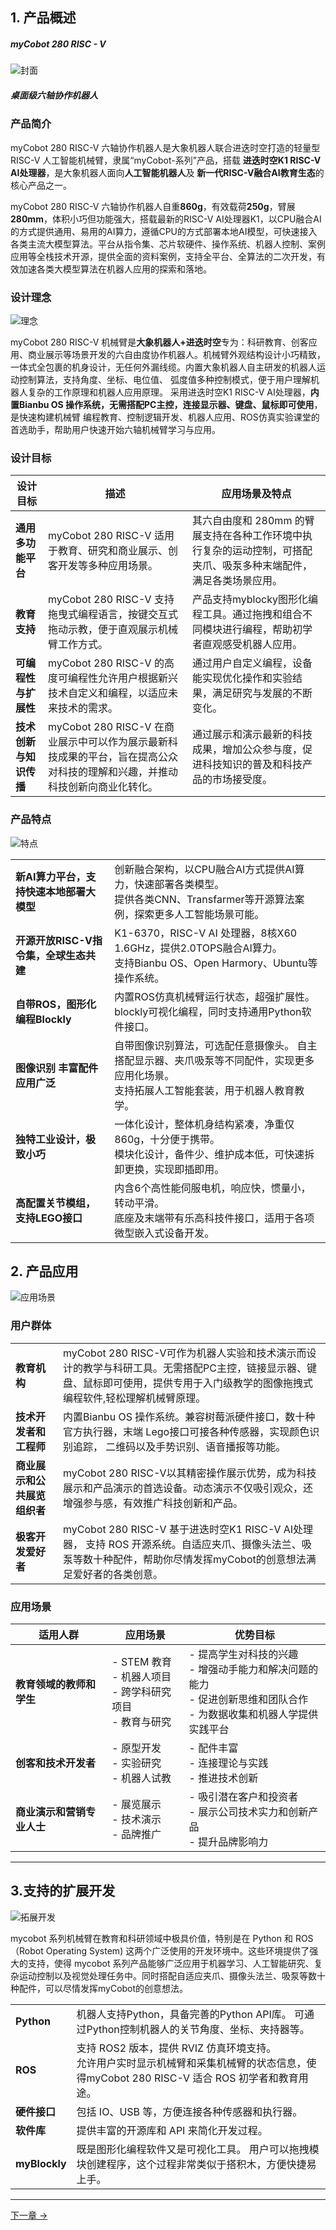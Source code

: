 ## 1. 产品概述

##### myCobot 280 RISC - V

![封面](../../resource/1-ProductInformation/1.ProductIntroduction/1-1.png)
##### 桌面级六轴协作机器人

### 产品简介

myCobot 280 RISC-V 六轴协作机器人是大象机器人联合进迭时空打造的轻量型RISC-V 人工智能机械臂，隶属“myCobot-系列”产品，搭载 **进迭时空K1 RISC-V AI处理器**，是大象机器人面向**人工智能机器人**及 **新一代RISC-V融合AI教育生态**的核心产品之一。

myCobot 280 RISC-V 六轴协作机器人自重**860g**，有效载荷**250g**，臂展**280mm**，体积小巧但功能强大，搭载最新的RISC-V AI处理器K1，以CPU融合AI的方式提供通用、易用的AI算力，遵循CPU的方式部署本地AI模型，可快速接入各类主流大模型算法。平台从指令集、芯片软硬件、操作系统、机器人控制、案例应用等全栈技术开源，提供全面的资料案例，支持全平台、全算法的二次开发，有效加速各类大模型算法在机器人应用的探索和落地。

### 设计理念

![理念](../../resource/1-ProductInformation/1.ProductIntroduction/mycobot-280-riscv-cn.jpg)

myCobot 280 RISC-V 机械臂是**大象机器人+进迭时空**专为：科研教育、创客应用、商业展示等场景开发的六自由度协作机器人。机械臂外观结构设计小巧精致，⼀体式全包裹的机身设计，无任何外漏线缆。内置大象机器人自主研发的机器⼈运动控制算法，支持角度、坐标、电位值、 弧度值多种控制模式，便于用户理解机器⼈复杂的⼯作原理和机器人应用原理。 采用进迭时空K1 RISC-V AI处理器，**内置Bianbu OS 操作系统，无需搭配PC主控，连接显示器、键盘、鼠标即可使用**，是快速构建机械臂 编程教育、控制逻辑开发、机器人应用、ROS仿真实验课堂的首选助手，帮助用户快速开始六轴机械臂学习与应用。

### 设计目标

| 设计目标               | 描述                                                         | 应用场景及特点                                               |
| ---------------------- | ------------------------------------------------------------ | ------------------------------------------------------------ |
| **通用多功能平台**     | myCobot 280 RISC-V 适用于教育、研究和商业展示、创客开发等多种应用场景。 | 其六自由度和 280mm 的臂展支持在各种工作环境中执行复杂的运动控制，可搭配夹爪、吸泵多种末端配件，满足各类场景应用。 |
| **教育支持**           | myCobot 280 RISC-V 支持拖曳式编程语言，按键交互式拖动示教，便于直观展示机械臂工作方式。 | 产品支持myblocky图形化编程工具。通过拖拽和组合不同模块进行编程，帮助初学者直观感受机器人应用。 |
| **可编程性与扩展性**   | myCobot 280 RISC-V 的高度可编程性允许用户根据新兴技术自定义和编程，以适应未来技术的需求。 | 通过用户自定义编程，设备能实现优化操作和实验结果，满足研究与发展的不断变化。 |
| **技术创新与知识传播** | myCobot 280  RISC-V 在商业展示中可以作为展示最新科技成果的平台，旨在提高公众对科技的理解和兴趣，并推动科技创新向商业化转化。 | 通过展示和演示最新的科技成果，增加公众参与度，促进科技知识的普及和科技产品的市场接受度。 |

### 产品特点

![特点](../../resource/1-ProductInformation/1.ProductIntroduction/ProductFeature.png)

|                                                   |                                                              |
| ------------------------------------------------- | ------------------------------------------------------------ |
| **新AI算力平台，支持快速本地部署大模型** | 创新融合架构，以CPU融合AI方式提供AI算力，快速部署各类模型。 <br/> 提供各类CNN、Transfarmer等开源算法案例，探索更多人工智能场景可能。 |
| **开源开放RISC-V指令集，全球生态共建**                  | K1-6370，RISC-V AI 处理器，8核X60 1.6GHz，提供2.0TOPS融合AI算力。 <br/> 支持Bianbu OS、Open Harmory、Ubuntu等操作系统。 |
| **自带ROS，图形化编程Blockly**                     | 内置ROS仿真机械臂运行状态，超强扩展性。 <br/>blockly可视化编程，同时支持通用Python软件接口。 |
| **图像识别 丰富配件 应用广泛**                    | 自带图像识别算法，可选配任意摄像头。 自主搭配显示器、夹爪吸泵等不同配件，实现更多应用化场景。<br/> 支持拓展人工智能套装，用于机器人教育教学。 |
| **独特工业设计，极致小巧**                        | 一体化设计，整体机身结构紧凑，净重仅860g，十分便于携带。<br/> 模块化设计，备件少、维护成本低，可快速拆卸更换，实现即插即用。 |
| **高配置关节模组，支持LEGO接口**                  | 内含6个高性能伺服电机，响应快，惯量小，转动平滑。 <br>底座及末端带有乐高科技件接口，适用于各项微型嵌入式设备开发。 |



## 2. 产品应用

![应用场景](../../resource/1-ProductInformation/1.ProductIntroduction/ApplicationScenario.png)
### 用户群体

|                              |                                                              |
| ---------------------------- | ------------------------------------------------------------ |
| **教育机构**                 | myCobot 280  RISC-V可作为机器人实验和技术演示而设计的教学与科研工具。无需搭配PC主控，链接显示器、键盘、鼠标即可使用，提供专用于入门级教学的图像拖拽式编程软件,轻松理解机械臂原理。 |
| **技术开发者和工程师**       | 内置Bianbu OS 操作系统。兼容树莓派硬件接口，数十种官方执行器，末端 Lego接口可接各种传感器，实现颜色识别追踪， 二维码以及手势识别、语音播报等功能。 |
| **商业展示和公共展览组织者** | myCobot 280  RISC-V以其精密操作展示优势，成为科技展示和产品演示的首选设备。动态演示不仅吸引观众，还增强参与感，有效推广科技创新和产品。 |
| **极客开发爱好者**           | myCobot 280 RISC-V 基于进迭时空K1 RISC-V AI处理器， 支持 ROS 开源系统。自适应夹爪、摄像头法兰、吸泵等数十种配件，帮助你尽情发挥myCobot的创意想法满足爱好者的各类创意。 |


### 应用场景
| 适用人群                   | **应用场景**                                                 | **优势目标**                                                 |
| -------------------------- | ------------------------------------------------------------ | ------------------------------------------------------------ |
| **教育领域的教师和学生**   | - STEM 教育<br>- 机器人项目<br>- 跨学科研究项目<br>- 教育与研究 | - 提高学生对科技的兴趣<br>- 增强动手能力和解决问题的能力<br>- 促进创新思维和团队合作<br>- 为数据收集和机器人学提供实践平台 |
| **创客和技术开发者**       | - 原型开发<br>- 实验研究<br>- 机器人试教                     | - 配件丰富<br>- 连接理论与实践<br>- 推进技术创新             |
| **商业演示和营销专业人士** | - 展览展示<br>- 技术演示<br>- 品牌推广                       | - 吸引潜在客户和投资者<br>- 展示公司技术实力和创新产品<br>- 提升品牌影响力 |

---

## 3.支持的扩展开发

![拓展开发](../../resource/1-ProductInformation/1.ProductIntroduction/配件.png)

mycobot 系列机械臂在教育和科研领域中极具价值，特别是在 Python 和 ROS（Robot Operating System) 这两个广泛使用的开发环境中。这些环境提供了强大的支持，使得 mycobot  系列产品能够广泛应用于机器学习、人工智能研究、复杂运动控制以及视觉处理任务中。同时搭配自适应夹爪、摄像头法兰、吸泵等数十种配件，可以尽情发挥myCobot的创意想法。

|   |  |
| ------------------------------------------------------------ | ------------------------------------------------------------ |
| **Python**                                                   | 机器人支持Python，具备完善的Python API库。 可通过Python控制机器人的关节角度、坐标、夹持器等。 |
| **ROS**                                                      | 支持 ROS2 版本，提供 RVIZ 仿真环境支持。<br>允许用户实时显示机械臂和采集机械臂的状态信息，使得myCobot 280  RISC-V 适合 ROS 初学者和教育用途。 |
| **硬件接口**                                                 | 包括 IO、USB 等，方便连接各种传感器和执行器。              |
| **软件库**                                                   | 提供丰富的开源库和 API 来简化开发过程。                    |
| **myBlockly** | 既是图形化编程软件又是可视化工具。 用户可以拖拽模块创建程序，这个过程非常类似于搭积木，方便快捷易上手。 |

---

[下一章 →](../2.ProductParameter/2-ProductParameters.md)

